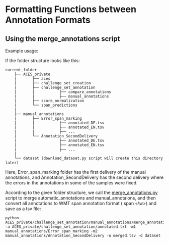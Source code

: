 # Formatting Functions between Annotation Formats

## Using the merge_annotations script

Example usage: 

If the folder structure looks like this:
```
current_folder
    ├── ACES_private
    |       ├── aces
    |       ├── challenge_set_creation
    |       ├── challenge_set_annotation
    |       |           ├── compare_annotations
    |       |           ├── manual_annotations
    |       ├── score_normalization
    |       └── span_predictions
    |
    ├── manual_annotations 
    |       ├── Error_span_marking
    |       |           ├── annotated_DE.tsv
    |       |           ├── annotated_EN.tsv
    |       |           ├── ...
    |       └── Annotation_SecondDelivery
    |                   ├── annotated_DE.tsv
    |                   ├── annotated_EN.tsv
    |                   ├── ...
    |
    └── dataset (download_dataset.py script will create this directory later)
```
Here, Error_span_marking folder has the first delivery of the manual annotations, and Annotation_SecondDelivery has the second delivery where the errors in the annotations in some of the samples were fixed.

According to the given folder structure, we call the [merge_annotations.py](https://github.com/arnisafazla/ACES_private/blob/master/challenge_set_annotation/manual_annotations/merge_annotations.py) script to merge automatic_annotations and manual_annotaions, and then convert all annotations to WMT span annotation format (<w> span <\w>) and save as a tsv file:

    python ACES_private/challenge_set_annotation/manual_annotations/merge_annotations.py -a ACES_private/challenge_set_annotation/annotated.txt -m1 manual_annotations/Error_span_marking -m2 manual_annotations/Annotation_SecondDelivery -o merged.tsv -d dataset
